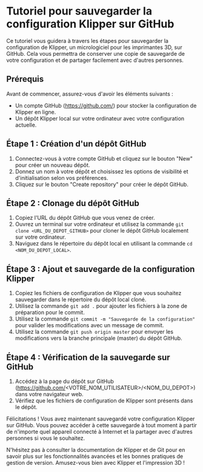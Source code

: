 # Tutoriel pour sauvegarder la configuration Klipper sur GitHub

Ce tutoriel vous guidera à travers les étapes pour sauvegarder la configuration de Klipper, un micrologiciel pour les imprimantes 3D, sur GitHub. Cela vous permettra de conserver une copie de sauvegarde de votre configuration et de partager facilement avec d'autres personnes.

## Prérequis

Avant de commencer, assurez-vous d'avoir les éléments suivants :

- Un compte GitHub (https://github.com/) pour stocker la configuration de Klipper en ligne.
- Un dépôt Klipper local sur votre ordinateur avec votre configuration actuelle.

## Étape 1 : Création d'un dépôt GitHub

1. Connectez-vous à votre compte GitHub et cliquez sur le bouton "New" pour créer un nouveau dépôt.
2. Donnez un nom à votre dépôt et choisissez les options de visibilité et d'initialisation selon vos préférences.
3. Cliquez sur le bouton "Create repository" pour créer le dépôt GitHub.

## Étape 2 : Clonage du dépôt GitHub

1. Copiez l'URL du dépôt GitHub que vous venez de créer.
2. Ouvrez un terminal sur votre ordinateur et utilisez la commande `git clone <URL_DU_DEPOT_GITHUB>` pour cloner le dépôt GitHub localement sur votre ordinateur.
3. Naviguez dans le répertoire du dépôt local en utilisant la commande `cd <NOM_DU_DEPOT_LOCAL>`.

## Étape 3 : Ajout et sauvegarde de la configuration Klipper

1. Copiez les fichiers de configuration de Klipper que vous souhaitez sauvegarder dans le répertoire du dépôt local cloné.
2. Utilisez la commande `git add .` pour ajouter les fichiers à la zone de préparation pour le commit.
3. Utilisez la commande `git commit -m "Sauvegarde de la configuration"` pour valider les modifications avec un message de commit.
4. Utilisez la commande `git push origin master` pour envoyer les modifications vers la branche principale (master) du dépôt GitHub.

## Étape 4 : Vérification de la sauvegarde sur GitHub

1. Accédez à la page du dépôt sur GitHub (https://github.com/<VOTRE_NOM_UTILISATEUR>/<NOM_DU_DEPOT>) dans votre navigateur web.
2. Vérifiez que les fichiers de configuration de Klipper sont présents dans le dépôt.

Félicitations ! Vous avez maintenant sauvegardé votre configuration Klipper sur GitHub. Vous pouvez accéder à cette sauvegarde à tout moment à partir de n'importe quel appareil connecté à Internet et la partager avec d'autres personnes si vous le souhaitez.

N'hésitez pas à consulter la documentation de Klipper et de Git pour en savoir plus sur les fonctionnalités avancées et les bonnes pratiques de gestion de version. Amusez-vous bien avec Klipper et l'impression 3D !
